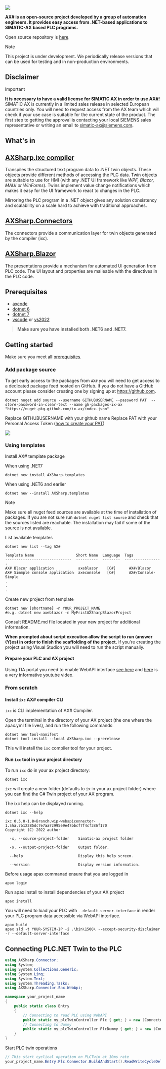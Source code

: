 
![](~/images/banner.png)

**AX# is an open-source project developed by a group of automation engineers. It provides easy access from .NET-based applications to SIMATIC-AX based PLC programs.**

Open source repository is [here](https://github.com/ix-ax/axsharp).

>[!NOTE]
>This project is under development. We periodically release versions that can be used for testing and in non-production environments.




## Disclaimer

>[!IMPORTANT]
> **It is necessary to have a valid license for SIMATIC AX in order to use AX#!**  
SIMATIC AX is currently in a limited sales release in selected European countries only. You will need to request access from the AX team which will check if your use case is suitable for the current state of the product. The first step to getting the approval is contacting your local SIEMENS sales representative or writing an email to [simatic-ax@siemens.com](mailto:simatic-ax@siemens.com?subject=Request%20for%20access%20|%20SIMATIC%20AX%20for%20IX).

## What's in

## [AXSharp.ixc compiler](~/articles/compiler/README.md)

Transpiles the structured text program data to .NET twin objects. These objects provide different methods of accessing the PLC data. Twin objects are suitable to use for HMI (with any .NET UI framework like *WPF, Blazor, MAUI or WinForms*). Twins implement value change notifications which makes it easy for the UI framework to react to changes in the PLC.

Mirroring the PLC program in a .NET object gives any solution consistency and scalability on a scale hard to achieve with traditional approaches.

## [AXSharp.Connectors](~/articles/connectors/README.md)

The connectors provide a communication layer for twin objects generated by the compiler (ixc).

## [AXSharp.Blazor](~/articles/blazor/README.md)

The presentations provide a mechanism for automated UI generation from PLC code. The UI layout and properties are malleable with the directives in the PLC code.

## Prerequisites

- [axcode](https://axcite.me)
- [dotnet 6](https://dotnet.microsoft.com/en-us/download/dotnet/6.0)
- [dotnet 7](https://dotnet.microsoft.com/en-us/download/dotnet/7.0)
- [vscode](https://code.visualstudio.com/Download) or [vs2022](https://visualstudio.microsoft.com/vs/)

> **Make sure you have installed both .NET6 and .NET7.**

## Getting started

Make sure you meet all [prerequisites](#prerequisites).

### Add package source

To get early access to the packages from `AX#` you will need to get access to a dedicated package feed hosted on GitHub. If you do not have a GitHub account please consider creating one by signing up at https://github.com.

~~~
dotnet nuget add source --username GITHUBUSERNAME --password PAT  --store-password-in-clear-text --name gh-packages-ix-ax "https://nuget.pkg.github.com/ix-ax/index.json"
~~~

Replace GITHUBUSERNAME with your github name
Replace PAT with your Personal Access Token ([how to create your PAT](https://docs.github.com/en/authentication/keeping-your-account-and-data-secure/creating-a-personal-access-token))

![](~/images/2022-12-21-08-04-36.png)


### Using templates

Install AX# template package

When using .NET7
~~~
dotnet new install AXSharp.templates
~~~

When using .NET6 and earlier
~~~
dotnet new --install AXSharp.templates
~~~
> [!NOTE]
> Make sure all nuget feed sources are available at the time of installation of packages.
If you are not sure run `dotnet nuget list source` and check that the sources listed are reachable.
The installation may fail if some of the source is not available.

List available templates

~~~
dotnet new list --tag AX#

Template Name                   Short Name  Language  Tags
------------------------------  ----------  --------  -----------------
AX# Blazor application           axeblazor    [C#]      AX#/Blazor
AX# Simmple console application  axeconsole   [C#]      AX#/Console-Simple
.
.
.
~~~

Create new project from template

~~~
dotnet new [shortname] -n YOUR_PROJECT_NAME
#e.g. dotnet new axeblazor -n MyFristAXSharpBlazorProject
~~~

Consult README.md file located in your new project for additional information.

**When prompted about script execution allow the script to run (answer (Y)es) in order to finish the scaffolding of the project.**
If you're creating the project using Visual Studion you will need to run the script manually.

#### Prepare your PLC and AX project

Using TIA portal you need to enable WebAPI interface [see here](https://console.simatic-ax.siemens.io/docs/hwld/PlcWebServer) and [here](https://youtu.be/d9EX2FixY1A?t=151) is a very informative youtube video.




### From scratch

#### Install `ixc` AX# compiler CLI

`ixc` is CLI implementation of AX# Compiler.

Open the terminal in the directory of your AX project (the one where the apax.yml file lives), and run the following commands:

~~~
dotnet new tool-manifest 
dotnet tool install --local AXSharp.ixc --prerelease
~~~

This will install the `ixc` compiler tool for your project.

#### Run `ixc` tool in your project directory

To run `ixc` do in your ax project directory:

~~~
dotnet ixc
~~~

`ixc` will create a new folder (defaults to `ix` in your ax project folder) where you can find the C# Twin project of your AX program.

The ixc help can be displayed running.

~~~
dotnet ixc --help

ixc 0.5.0-1.8+Branch.wip-webapiconnector-1.Sha.7b12285dc7e7aa72995e9e47bbcf7f4cf386f170
Copyright (C) 2022 author

  -x, --source-project-folder    Simatic-ax project folder

  -o, --output-project-folder    Output folder.

  --help                         Display this help screen.

  --version                      Display version information.
~~~

Before usage apax commanad ensure that you are logged in
~~~
apax login 
~~~

Run apax install to install dependencies of your AX project
~~~
apax install 
~~~


You will need to load your PLC with `--default-server-interface` in render your PLC program data accessible via WebAPI interface.

~~~
apax build
apax sld -t YOUR-SYSTEM-IP -i .\bin\1500\ --accept-security-disclaimer -r --default-server-interface
~~~

## Connecting PLC.NET Twin to the PLC

~~~C#
using AXSharp.Connector;
using System;
using System.Collections.Generic;
using System.Linq;
using System.Text;
using System.Threading.Tasks;
using AXSharp.Connector.Sax.WebApi;

namespace your_project_name
{
    public static class Entry
    {
        // Connecting to read PLC using WebAPI
        public static my_plcTwinController Plc { get; } = new (ConnectorAdapterBuilder.Build().CreateWebApi("10.10.101.1", "Everybody", "", true));
        // Connecting to dummy
        public static my_plcTwinController PlcDummy { get; } = new (ConnectorAdapterBuilder.Build().CreateDummy());
    }
}
~~~

Start PLC twin operations

~~~C#
// This start cyclical operation on PLCTwin at 10ms rate
your_project_name.Entry.Plc.Connector.BuildAndStart().ReadWriteCycleDelay = 10;
~~~
